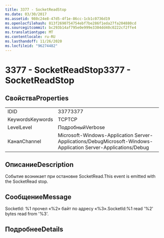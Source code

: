 ```yaml
---
title: 3377 - SocketReadStop
ms.date: 03/30/2017
ms.assetid: 980c24e8-47d5-4f1e-86cc-1cb1c0736d19
ms.openlocfilehash: 813f2690754754ebf7be286f1eda27fa204880cd
ms.sourcegitcommit: bc293b14af795e0e999e3304dd40c0222cf2ffe4
ms.translationtype: MT
ms.contentlocale: ru-RU
ms.lasthandoff: 11/26/2020
ms.locfileid: "96274482"
---
```

# <a name="3377---socketreadstop"></a><span data-ttu-id="de82d-102">3377 - SocketReadStop</span><span class="sxs-lookup"><span data-stu-id="de82d-102">3377 - SocketReadStop</span></span>

## <a name="properties"></a><span data-ttu-id="de82d-103">Свойства</span><span class="sxs-lookup"><span data-stu-id="de82d-103">Properties</span></span>  
  
|||  
|-|-|  
|<span data-ttu-id="de82d-104">ID</span><span class="sxs-lookup"><span data-stu-id="de82d-104">ID</span></span>|<span data-ttu-id="de82d-105">3377</span><span class="sxs-lookup"><span data-stu-id="de82d-105">3377</span></span>|  
|<span data-ttu-id="de82d-106">Keywords</span><span class="sxs-lookup"><span data-stu-id="de82d-106">Keywords</span></span>|<span data-ttu-id="de82d-107">TCP</span><span class="sxs-lookup"><span data-stu-id="de82d-107">TCP</span></span>|  
|<span data-ttu-id="de82d-108">Level</span><span class="sxs-lookup"><span data-stu-id="de82d-108">Level</span></span>|<span data-ttu-id="de82d-109">Подробный</span><span class="sxs-lookup"><span data-stu-id="de82d-109">Verbose</span></span>|  
|<span data-ttu-id="de82d-110">Канал</span><span class="sxs-lookup"><span data-stu-id="de82d-110">Channel</span></span>|<span data-ttu-id="de82d-111">Microsoft-Windows-Application Server-Applications/Debug</span><span class="sxs-lookup"><span data-stu-id="de82d-111">Microsoft-Windows-Application Server-Applications/Debug</span></span>|  
  
## <a name="description"></a><span data-ttu-id="de82d-112">Описание</span><span class="sxs-lookup"><span data-stu-id="de82d-112">Description</span></span>  

 <span data-ttu-id="de82d-113">Событие возникает при остановке SocketRead.</span><span class="sxs-lookup"><span data-stu-id="de82d-113">This event is emitted with the SocketRead stop.</span></span>  
  
## <a name="message"></a><span data-ttu-id="de82d-114">Сообщение</span><span class="sxs-lookup"><span data-stu-id="de82d-114">Message</span></span>  

 <span data-ttu-id="de82d-115">SocketId: %1 прочел «%2» байт по адресу «%3».</span><span class="sxs-lookup"><span data-stu-id="de82d-115">SocketId:%1 read '%2' bytes read from '%3'.</span></span>  
  
## <a name="details"></a><span data-ttu-id="de82d-116">Подробнее</span><span class="sxs-lookup"><span data-stu-id="de82d-116">Details</span></span>
